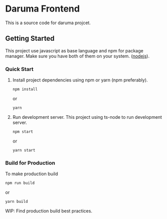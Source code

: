 # Daruma Frontend

This is a source code for daruma projcet.

## Getting Started

This project use javascript as base language and npm for package manager. Make sure you have both of them on your system. ([nodejs](https://nodejs.org/en/)).

### Quick Start

1.  Install project dependencies using npm or yarn (npm preferably).
    ```
    npm install
    ```
    or
    ```
    yarn
    ```
2.  Run development server.
    This project using ts-node to run development server.
    ```
    npm start
    ```
    or
    ```
    yarn start
    ```

### Build for Production

To make production build

```
npm run build
```

or

```
yarn build
```

WIP: Find production build best practices.
